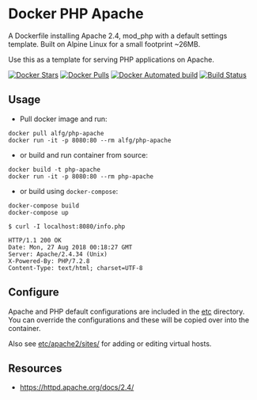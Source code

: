 # Docker PHP Apache
A Dockerfile installing Apache 2.4, mod_php with a default settings template. Built on Alpine Linux for a small footprint ~26MB.

Use this as a template for serving PHP applications on Apache.


[![Docker Stars](https://img.shields.io/docker/stars/alfg/php-apache.svg)](https://hub.docker.com/r/alfg/php-apache/)
[![Docker Pulls](https://img.shields.io/docker/pulls/alfg/php-apache.svg)](https://hub.docker.com/r/alfg/php-apache/)
[![Docker Automated build](https://img.shields.io/docker/automated/alfg/php-apache.svg)](https://hub.docker.com/r/alfg/php-apache/builds/)
[![Build Status](https://travis-ci.org/alfg/docker-php-apache.svg?branch=master)](https://travis-ci.org/alfg/docker-php-apache)

## Usage

* Pull docker image and run:
```
docker pull alfg/php-apache
docker run -it -p 8080:80 --rm alfg/php-apache
```

* or build and run container from source:
```
docker build -t php-apache
docker run -it -p 8080:80 --rm php-apache
```

* or build using `docker-compose`:
```
docker-compose build
docker-compose up
```

```
$ curl -I localhost:8080/info.php

HTTP/1.1 200 OK
Date: Mon, 27 Aug 2018 00:18:27 GMT
Server: Apache/2.4.34 (Unix)
X-Powered-By: PHP/7.2.8
Content-Type: text/html; charset=UTF-8
```

## Configure
Apache and PHP default configurations are included in the [etc](/etc) directory. You can override the configurations and these will be copied over into the container.

Also see [etc/apache2/sites/](/etc/apache2/sites) for adding or editing virtual hosts.

## Resources
* https://httpd.apache.org/docs/2.4/

